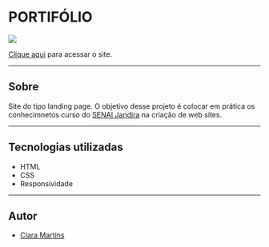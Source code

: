 # PORTIFÓLIO

![](./img/screenshot.png)

[Clique aqui]() para acessar o site.

---
## Sobre
Site do tipo landing page. O objetivo desse projeto é colocar em prática os conhecimnetos curso do [SENAI Jandira](https://jandira.sp.senai.br/) na criação de web sites. 

---
## Tecnologias utilizadas 
- HTML
- CSS
- Responsividade

---
## Autor 
- [Clara Martins](https://github.com/oliveiraclara)

